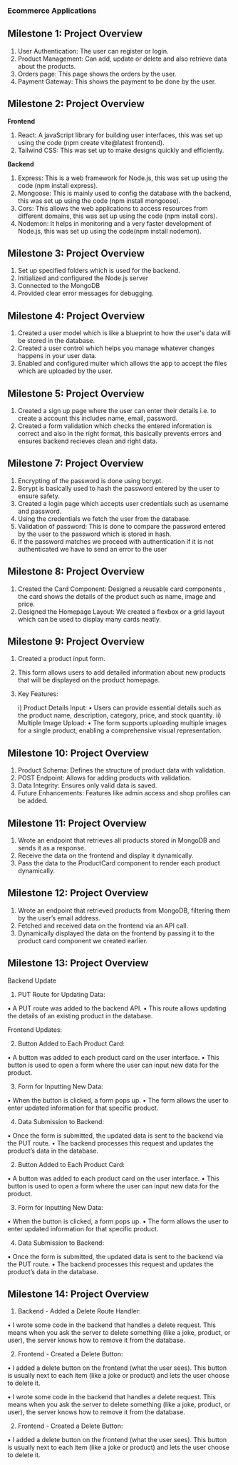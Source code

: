 ### Ecommerce Applications

## Milestone 1: Project Overview

1. User Authentication: The user can register or login.
2. Product Management: Can add, update or delete and also retrieve data about the products.
3. Orders page: This page shows the orders by the user.
4. Payment Gateway: This shows the payment to be done by the user.


## Milestone 2: Project Overview

**Frontend**
1. React: A javaScript library for building user interfaces, this was set up using the code (npm create vite@latest frontend).
2. Tailwind CSS: This was set up to make designs quickly and efficiently.

**Backend**
1. Express: This is a web framework for Node.js, this was set up using the code (npm install express).
2. Mongoose: This is mainly used to config the database with the backend, this was set up using the code (npm install mongoose).
3. Cors: This allows the web applications to access resources from different domains, this was set up using the code (npm install cors).
4. Nodemon: It helps in monitoring and a very faster development of Node.js, this was set up using the code(npm install nodemon).


## Milestone 3: Project Overview

 1. Set up specified folders which is used for the backend.
 2. Initialized and configured the Node.js server
 3. Connected to the MongoDB
 4. Provided clear error messages for debugging.


## Milestone 4: Project Overview

1. Created a user model which is like a blueprint to how the user's data will be stored in the database.
2. Created a user control which helps you manage whatever changes happens in your user data.
3. Enabled and configured multer which allows the app to accept the files which are uploaded by the user.

## Milestone 5: Project Overview

1. Created a sign up page where the user can enter their details i.e. to create a account this includes name, email, password.
2. Created a form validation which checks the entered information is correct and also in the right format, this basically prevents errors and ensures backend recieves clean and right data.

## Milestone 7: Project Overview

1. Encrypting of the password is done using bcrypt.
2. Bcrypt is basically used to hash the password entered by the user to ensure safety.
3. Created a login page which accepts user credentials such as username and password.
4. Using the credentials we fetch the user from the database.
5. Validation of password: This is done to compare the password entered by the user to the password which is stored in hash.
6. If the password matches we proceed with authentication if it is not authenticated we have to send an error to the user 

## Milestone 8: Project Overview

1. Created the Card Component: Designed a reusable card components , the card shows the details of the product such as name, image and price.
2. Designed the Homepage Layout: We created a flexbox or a grid layout which can be used to display many cards neatly.

## Milestone 9: Project Overview

1. Created a product input form.
2. This form allows users to add detailed information about new products that will be displayed on the product homepage.
3. Key Features:

    i)	Product Details Input:
	•	Users can provide essential details such as the product name, description, category, price, and stock quantity.
	ii)	Multiple Image Upload:
	•	The form supports uploading multiple images for a single product, enabling a comprehensive visual representation.

## Milestone 10: Project Overview

1.	Product Schema: Defines the structure of product data with validation.
2.	POST Endpoint: Allows for adding products with validation.
3.	Data Integrity: Ensures only valid data is saved.
4.	Future Enhancements: Features like admin access and shop profiles can be added.

## Milestone 11: Project Overview

1.	Wrote an endpoint that retrieves all products stored in MongoDB and sends it as a response.
2.	Receive the data on the frontend and display it dynamically.
3.	Pass the data to the ProductCard component to render each product dynamically.

## Milestone 12: Project Overview

1.	Wrote an endpoint that retrieved products from MongoDB, filtering them by the user’s email address.
2.	Fetched and received data on the frontend via an API call.
3.	Dynamically displayed the data on the frontend by passing it to the product card component we created earlier.

## Milestone 13: Project Overview

Backend Update
	
 1.	PUT Route for Updating Data:
	
 •	A PUT route was added to the backend API.
•	This route allows updating the details of an existing product in the database.

Frontend Updates:

2.	Button Added to Each Product Card:

•	A button was added to each product card on the user interface.
•	This button is used to open a form where the user can input new data for the product.

3.	Form for Inputting New Data:

•	When the button is clicked, a form pops up.
•	The form allows the user to enter updated information for that specific product.
	
4.	Data Submission to Backend:

•	Once the form is submitted, the updated data is sent to the backend via the PUT route.
•	The backend processes this request and updates the product’s data in the database.


2.	Button Added to Each Product Card:
	
 •	A button was added to each product card on the user interface.
 •	This button is used to open a form where the user can input new data for the product.

3.	Form for Inputting New Data:
	
 •	When the button is clicked, a form pops up.
 •	The form allows the user to enter updated information for that specific product.
	
4.	Data Submission to Backend:
	
 •	Once the form is submitted, the updated data is sent to the backend via the PUT route.
 •	The backend processes this request and updates the product’s data in the database.


## Milestone 14: Project Overview

1.	Backend - Added a Delete Route Handler:


•	I wrote some code in the backend that handles a delete request. This means when you ask the server to delete something (like a joke, product, or user), the server knows how to remove it from the database.

2.	Frontend - Created a Delete Button:

•	I added a delete button on the frontend (what the user sees). This button is usually next to each item (like a joke or product) and lets the user choose to delete it.

 •	I wrote some code in the backend that handles a delete request. This means when you ask the server to delete something (like a joke, product, or user), the server knows how to remove it from the database.

2.	Frontend - Created a Delete Button:
	
 •	I added a delete button on the frontend (what the user sees). This button is usually next to each item (like a joke or product) and lets the user choose to delete it.


